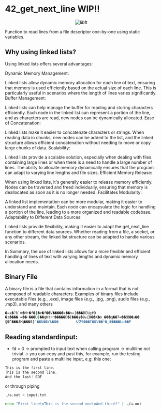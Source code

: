 # 42_get_next_line WIP!!

<p align="center">
    <img src="https://github.com/alx-sch/42_get_next_line/assets/134595144/4c3cadb7-0375-4908-a67a-a90bd865ea6d" alt="libft" />
</p>

Function to read lines from a file descriptor one-by-one using static variables.


## Why using linked lists?
Using linked lists offers several advantages:

Dynamic Memory Management:

Linked lists allow dynamic memory allocation for each line of text, ensuring that memory is used efficiently based on the actual size of each line. This is particularly useful in scenarios where the length of lines varies significantly.
Buffer Management:

Linked lists can help manage the buffer for reading and storing characters efficiently. Each node in the linked list can represent a portion of the line, and as characters are read, new nodes can be dynamically allocated.
Ease of Concatenation:

Linked lists make it easier to concatenate characters or strings. When reading data in chunks, new nodes can be added to the list, and the linked structure allows efficient concatenation without needing to move or copy large chunks of data.
Scalability:

Linked lists provide a scalable solution, especially when dealing with files containing large lines or when there is a need to handle a large number of lines. The ability to allocate memory dynamically ensures that the program can adapt to varying line lengths and file sizes.
Efficient Memory Release:

When using linked lists, it's generally easier to release memory efficiently. Nodes can be traversed and freed individually, ensuring that memory is deallocated as soon as it is no longer needed.
Facilitates Modularity:

A linked list implementation can be more modular, making it easier to understand and maintain. Each node can encapsulate the logic for handling a portion of the line, leading to a more organized and readable codebase.
Adaptability to Different Data Sources:

Linked lists provide flexibility, making it easier to adapt the get_next_line function to different data sources. Whether reading from a file, a socket, or any other stream, the linked list structure can be adapted to handle various scenarios.

In Summary, the use of linked lists allows for a more flexible and efficient handling of lines of text with varying lengths and dynamic memory allocation needs.

## Binary File   
A binary file is a file that contains information in a format that is not composed of readable characters. 
Examples of binary files include executable files (e.g., .exe), image files (e.g., .jpg, .png), audio files (e.g., .mp3), and many others
```bash
�=ѧ�?k`m�N+�f�|�x�f��V�����x��v=]���BEUg#D
֡�z���� =��ʵ���U|��gHt>ײ�����D�[���ɟ�9ѧ{B��X�o_���q��7=��꼋��ڏ��
@�^���Jǋ���S}'��N��Yk���        &걋9���Г��V��*�_�����Lь��P
```

## Reading standardinput:
- fd = 0 -> prompted to input text when calling program -> multiline not trivial -> you can copy and past this, for example, run the testing program and paste a multiline input, e.g. this one:
```bash
This is the first line.
This is the second line.
And the last! EOF
```

or through piping

```bash
./a.out < input.txt
```

```bash
echo "First line\nThis is the second one\nAnd third!" | ./a.out
```
